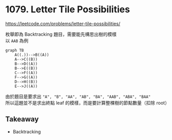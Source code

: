 # 1079. Letter Tile Possibilities

<https://leetcode.com/problems/letter-tile-possibilities/>

枚舉即為 Backtracking 題目，需要能先構思出樹的模樣  
以 `AAB` 為例

```mermaid
graph TB
    A((.))-->B((A))
    A-->C((B))
    B-->D((A))
    B-->E((B))
    C-->F((A))
    F-->G((A))
    D-->H((B))
    E-->J((A))
```

由於題目是要求出 `"A", "B", "AA", "AB", "BA", "AAB", "ABA", "BAA"`  
所以這題並不是求出終點 leaf 的模樣，而是要計算整棵樹的節點數量（扣除 root）

## Takeaway

- Backtracking
